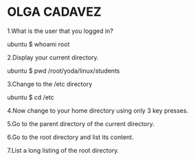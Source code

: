 # OLGA CADAVEZ

1.What is the user that you logged in?

ubuntu $ whoami
root

2.Display your current directory.

ubuntu $ pwd
/root/yoda/linux/students

3.Change to the /etc directory

ubuntu $ cd /etc

4.Now change to your home directory using only 3 key presses.

5.Go to the parent directory of the current directory.

6.Go to the root directory and list its content.

7.List a long listing of the root directory.
